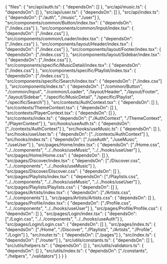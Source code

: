 <GENERATEDCODE>
{
  "files": {
    "src/api/auth.ts": {
      "dependsOn": []
    },
    "src/api/music.ts": {
      "dependsOn": []
    },
    "src/api/user.ts": {
      "dependsOn": []
    },
    "src/api/index.ts": {
      "dependsOn": ["./auth", "./music", "./user"]
    },
    "src/components/common/Button/index.tsx": {
      "dependsOn": ["./index.css"]
    },
    "src/components/common/Input/index.tsx": {
      "dependsOn": ["./index.css"]
    },
    "src/components/common/Loader/index.tsx": {
      "dependsOn": ["./index.css"]
    },
    "src/components/layout/Header/index.tsx": {
      "dependsOn": ["./index.css"]
    },
    "src/components/layout/Footer/index.tsx": {
      "dependsOn": ["./index.css"]
    },
    "src/components/layout/Sidebar/index.tsx": {
      "dependsOn": ["./index.css"]
    },
    "src/components/specific/MusicDetail/index.tsx": {
      "dependsOn": ["./index.css"]
    },
    "src/components/specific/Playlist/index.tsx": {
      "dependsOn": ["./index.css"]
    },
    "src/components/specific/Search/index.tsx": {
      "dependsOn": ["./index.css"]
    },
    "src/components/index.ts": {
      "dependsOn": ["./common/Button", "./common/Input", "./common/Loader", "./layout/Header", "./layout/Footer", "./layout/Sidebar", "./specific/MusicDetail", "./specific/Playlist", "./specific/Search"]
    },
    "src/contexts/AuthContext.tsx": {
      "dependsOn": []
    },
    "src/contexts/ThemeContext.tsx": {
      "dependsOn": []
    },
    "src/contexts/PlayerContext.tsx": {
      "dependsOn": []
    },
    "src/contexts/index.ts": {
      "dependsOn": ["./AuthContext", "./ThemeContext", "./PlayerContext"]
    },
    "src/hooks/useAuth.ts": {
      "dependsOn": ["../contexts/AuthContext"]
    },
    "src/hooks/useMusic.ts": {
      "dependsOn": []
    },
    "src/hooks/useUser.ts": {
      "dependsOn": ["../contexts/AuthContext"]
    },
    "src/hooks/index.ts": {
      "dependsOn": ["./useAuth", "./useMusic", "./useUser"]
    },
    "src/pages/Home/index.tsx": {
      "dependsOn": ["./Home.css", "../../components", "../../hooks/useMusic", "../../hooks/useUser"]
    },
    "src/pages/Home/Home.css": {
      "dependsOn": []
    },
    "src/pages/Discover/index.tsx": {
      "dependsOn": ["./Discover.css", "../../components", "../../hooks/useMusic"]
    },
    "src/pages/Discover/Discover.css": {
      "dependsOn": []
    },
    "src/pages/Playlists/index.tsx": {
      "dependsOn": ["./Playlists.css", "../../components", "../../hooks/useMusic", "../../hooks/useUser"]
    },
    "src/pages/Playlists/Playlists.css": {
      "dependsOn": []
    },
    "src/pages/Artists/index.tsx": {
      "dependsOn": ["./Artists.css", "../../components"]
    },
    "src/pages/Artists/Artists.css": {
      "dependsOn": []
    },
    "src/pages/Profile/index.tsx": {
      "dependsOn": ["./Profile.css", "../../components", "../../hooks/useUser"]
    },
    "src/pages/Profile/Profile.css": {
      "dependsOn": []
    },
    "src/pages/Login/index.tsx": {
      "dependsOn": ["./Login.css", "../../components", "../../hooks/useAuth"]
    },
    "src/pages/Login/Login.css": {
      "dependsOn": []
    },
    "src/pages/index.ts": {
      "dependsOn": ["./Home", "./Discover", "./Playlists", "./Artists", "./Profile", "./Login"]
    },
    "src/router.ts": {
      "dependsOn": ["./pages"]
    },
    "src/index.ts": {
      "dependsOn": ["./router"]
    },
    "src/utils/constants.ts": {
      "dependsOn": []
    },
    "src/utils/helpers.ts": {
      "dependsOn": []
    },
    "src/utils/validators.ts": {
      "dependsOn": []
    },
    "src/utils/index.ts": {
      "dependsOn": ["./constants", "./helpers", "./validators"]
    }
  }
}
</GENERATEDCODE>